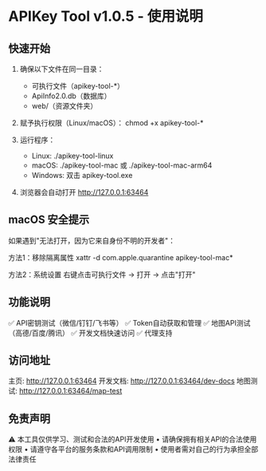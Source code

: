APIKey Tool v1.0.5 - 使用说明
====================================

快速开始
--------
1. 确保以下文件在同一目录：
   - 可执行文件（apikey-tool-*）
   - ApiInfo2.0.db（数据库）
   - web/（资源文件夹）

2. 赋予执行权限（Linux/macOS）：
   chmod +x apikey-tool-*

3. 运行程序：
   - Linux: ./apikey-tool-linux
   - macOS: ./apikey-tool-mac 或 ./apikey-tool-mac-arm64
   - Windows: 双击 apikey-tool.exe

4. 浏览器会自动打开 http://127.0.0.1:63464


macOS 安全提示
--------------
如果遇到"无法打开，因为它来自身份不明的开发者"：

方法1：移除隔离属性
xattr -d com.apple.quarantine apikey-tool-mac*

方法2：系统设置
右键点击可执行文件 → 打开 → 点击"打开"


功能说明
--------
✅ API密钥测试（微信/钉钉/飞书等）
✅ Token自动获取和管理
✅ 地图API测试（高德/百度/腾讯）
✅ 开发文档快速访问
✅ 代理支持


访问地址
--------
主页:       http://127.0.0.1:63464
开发文档:   http://127.0.0.1:63464/dev-docs
地图测试:   http://127.0.0.1:63464/map-test


免责声明
--------
⚠️ 本工具仅供学习、测试和合法的API开发使用
• 请确保拥有相关API的合法使用权限
• 请遵守各平台的服务条款和API调用限制
• 使用者需对自己的行为承担全部法律责任
